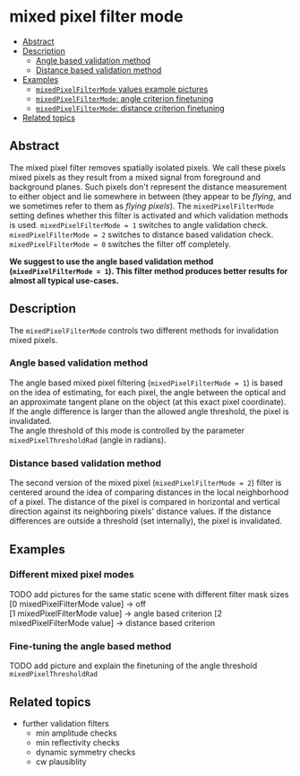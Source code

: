 # mixed pixel filter mode

* [Abstract](#abstract)
* [Description](#description)
  + [Angle based validation method](#angle-based-validation-method)
  + [Distance based validation method](#distance-based-validation-method)
* [Examples](#examples)
  + [`mixedPixelFilterMode` values example pictures](#-mixedpixelfiltermode--values-example-pictures)
  + [`mixedPixelFilterMode`: angle criterion finetuning](#-mixedpixelfiltermode---angle-criterion-finetuning)
  + [`mixedPixelFilterMode`: distance criterion finetuning](#-mixedpixelfiltermode---distance-criterion-finetuning)
* [Related topics](#related-topics)


## Abstract

The mixed pixel filter removes spatially isolated pixels. We call these pixels mixed pixels as they result from a mixed signal from foreground and background planes. Such pixels don't represent the distance measurement to either object and lie somewhere in between (they appear to be *flying*, and we sometimes refer to them as *flying pixels*). The `mixedPixelFilterMode` setting defines whether this filter is activated and which validation methods is used. `mixedPixelFilterMode = 1` switches to angle validation check. `mixedPixelFilterMode = 2` switches to distance based validation check. `mixedPixelFilterMode = 0` switches the filter off completely.

**We suggest to use the angle based validation method (`mixedPixelFilterMode = 1`). This filter method produces better results for almost all typical use-cases.**


## Description
The `mixedPixelFilterMode` controls two different methods for invalidation mixed pixels.  

### Angle based validation method  
The angle based mixed pixel filtering (`mixedPixelFilterMode = 1`) is based on the idea of estimating, for each pixel, the angle between the optical and an approximate tangent plane on the object (at this exact pixel coordinate). If the angle difference is larger than the allowed angle threshold, the pixel is invalidated.  
The angle threshold of this mode is controlled by the parameter `mixedPixelThresholdRad` (angle in radians).

### Distance based validation method
The second version of the mixed pixel (`mixedPixelFilterMode = 2`) filter is centered around the idea of comparing distances in the local neighborhood of a pixel. The distance of the pixel is compared in horizontal and vertical direction against its neighboring pixels' distance values. If the distance differences are outside a threshold (set internally), the pixel is invalidated.

## Examples
### Different mixed pixel modes

TODO add pictures for the same static scene with different filter mask sizes  
[0 mixedPixelFilterMode value] -> off  
[1 mixedPixelFilterMode value] -> angle based criterion
[2 mixedPixelFilterMode value] -> distance based criterion

### Fine-tuning the angle based method
TODO add picture and explain the finetuning of the angle threshold `mixedPixelThresholdRad`

## Related topics
+ further validation filters
    + min amplitude checks
    + min reflectivity checks
    + dynamic symmetry checks
    + cw plausiblity




